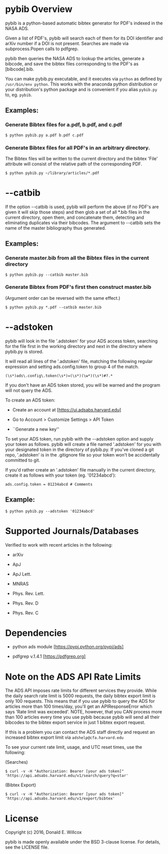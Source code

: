 # pybib Overview

pybib is a python-based automatic bibtex generator for PDF's indexed
in the NASA ADS.

Given a list of PDF's, pybib will search each of them for its DOI
identifier and arXiv number if a DOI is not present. Searches are made
via subprocess.Popen calls to pdfgrep.

pybib then queries the NASA ADS to lookup the articles, generate a
bibcode, and save the bibtex files corresponding to the PDF's as
[bibcode].bib.

You can make pybib.py executable, and it executes via ```python```
as defined by ```/usr/bin/env python```. This works with the anaconda
python distribution or your distribution's python package and is
convenient if you alias ```pybib.py``` to, eg. ```pybib```.

## Examples:

### Generate Bibtex files for a.pdf, b.pdf, and c.pdf

```
$ python pybib.py a.pdf b.pdf c.pdf
```

### Generate Bibtex files for all PDF's in an arbitrary directory.

The Bibtex files will be written to the current directory and the bibtex 'File' attribute will consist of the relative path of the corresponding PDF.

```
$ python pybib.py ~/library/articles/*.pdf
```



# --catbib

If the option --catbib is used, pybib will perform the above (if no
PDF's are given it will skip those steps) and then glob a set of all
*.bib files in the current directory, open them, and concatenate them,
detecting and eliminating duplicates via their bibcodes. The
argument to --catbib sets the name of the master bibliography thus
generated.

## Examples:

### Generate master.bib from all the Bibtex files in the current directory

```
$ python pybib.py --catbib master.bib
```

### Generate Bibtex from PDF's first then construct master.bib

(Argument order can be reversed with the same effect.)

```
$ python pybib.py *.pdf --catbib master.bib
```



# --adstoken

pybib will look in the file '.adstoken' for your ADS access token,
searching for the file first in the working directory and next in the
directory where pybib.py is stored.

It will read all lines of the '.adstoken' file, matching the following regular
expression and setting ads.config.token to group 4 of the match.

``` (\s*)ads\.config\.token(\s*)=(\s*)(\w*)(\s*)#?.* ```

If you don't have an ADS token stored, you will be warned and the
program will not query the ADS.

To create an ADS token:

* Create an account at [https://ui.adsabs.harvard.edu]

* Go to Account > Customize Settings > API Token

* ``Generate a new key''

To set your ADS token, run pybib with the --adstoken option and supply
your token as follows. pybib will create a file named '.adstoken' for
you with your designated token in the directory of pybib.py. If you've
cloned a git repo, '.adstoken' is in the .gitignore file so your token
won't be accidentally committed to git.

If you'd rather create an '.adstoken' file manually in the current
directory, create it as follows with your token (eg. '01234abcd'):

```
ads.config.token = 01234abcd # Comments
```

## Example:

```
$ python pybib.py --adstoken '01234abcd'
```



# Supported Journals/Databases

Verified to work with recent articles in the following:

* arXiv

* ApJ

* ApJ Lett.

* MNRAS

* Phys. Rev. Lett.

* Phys. Rev. D

* Phys. Rev. C



# Dependencies

* python ads module [https://pypi.python.org/pypi/ads]

* pdfgrep v.1.4.1 [https://pdfgrep.org]



# Note on the ADS API Rate Limits

The ADS API imposes rate limits for different services they provide. While the daily search rate limit is 5000 requests, the daily bibtex export limit is only 100 requests. This means that if you use pybib to query the ADS for articles more than 100 times/day, you'll get an APIResponseError which says 'Rate limit was exceeded'. NOTE, however, that you CAN process more than 100 articles every time you use pybib because pybib will send all their bibcodes to the bibtex export service in just 1 bibtex export request.

If this is a problem you can contact the ADS staff directly and request an increased bibtex export limit via ```adshelp@cfa.harvard.edu```

To see your current rate limit, usage, and UTC reset times, use the following:

(Searches)

```
$ curl -v -H "Authorization: Bearer [your ads token]" 'https://api.adsabs.harvard.edu/v1/search/query?q=star'
```

(Bibtex Export)

```
$ curl -v -H "Authorization: Bearer [your ads token]" 'https://api.adsabs.harvard.edu/v1/export/bibtex'
```



# License

Copyright (c) 2016, Donald E. Willcox

pybib is made openly available under the BSD 3-clause license. For details, see the LICENSE file.